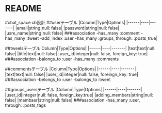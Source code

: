 # README
#chat_space cb設計
##userテーブル
|Column|Type|Options|
|------|----|-------|
|email|string|null: false|
|password|string|null: felse|
|usre_name|string|null: felse|
###association
-has_many :comment
-has_many :tweet
-add_index :user
-has_many :groups, through: :posts_true|

##tweelsテーブル
Column|Type|Options|
|------|----|-------|
|text|text|null: false|
|title|text|null: false|
|user_id|integer|null: false, foreign_key: true|
###association
-balongs_to :user
-has_many :comments

##commentsテーブル
|Column|Type|Options|
|------|----|-------|
|text|text|null: false|
|user_id|integer|null: false, foreingn_key: true|
###association
-belongs_to :user
-balongs_to :tweet

##groups_usersテーブル
|Column|Type|Options|
|------|----|-------|
|user_id|integer|null: false, foreign_key:true|
|adding_members|string|null: false|
|mambaer|string|null: false|
###association
-has_many :user, through: :posts_tags